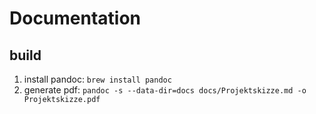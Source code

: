 # Documentation
## build
1. install pandoc: `brew install pandoc`
2. generate pdf: `pandoc -s --data-dir=docs docs/Projektskizze.md -o Projektskizze.pdf`

